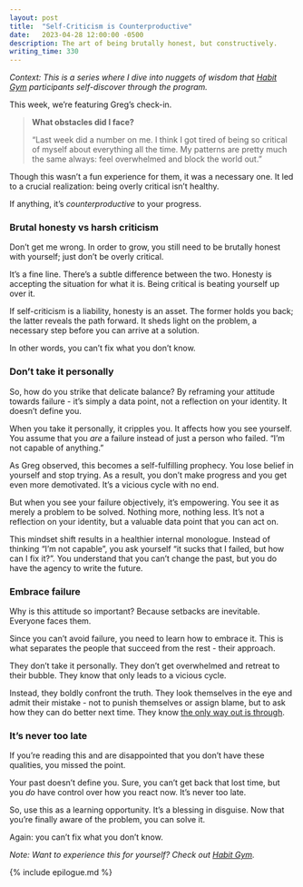 ```yaml
---
layout: post
title:  "Self-Criticism is Counterproductive"
date:   2023-04-28 12:00:00 -0500
description: The art of being brutally honest, but constructively.
writing_time: 330
---
```


*Context: This is a series where I dive into nuggets of wisdom that [Habit Gym](https://www.thehabitgym.com) participants self-discover through the program.*

This week, we’re featuring Greg’s check-in.

> **What obstacles did I face?**
>
> “Last week did a number on me. I think I got tired of being so critical of myself about everything all the time. My patterns are pretty much the same always: feel overwhelmed and block the world out.”

Though this wasn’t a fun experience for them, it was a necessary one. It led to a crucial realization: being overly critical isn’t healthy.

If anything, it’s *counterproductive* to your progress.

### Brutal honesty vs harsh criticism

Don’t get me wrong. In order to grow, you still need to be brutally honest with yourself; just don’t be overly critical.

It’s a fine line. There’s a subtle difference between the two. Honesty is accepting the situation for what it is. Being critical is beating yourself up over it.

If self-criticism is a liability, honesty is an asset. The former holds you back; the latter reveals the path forward. It sheds light on the problem, a necessary step before you can arrive at a solution.

In other words, you can’t fix what you don’t know.

### Don’t take it personally

So, how do you strike that delicate balance? By reframing your attitude towards failure - it’s simply a data point, not a reflection on your identity. It doesn’t define you.

When you take it personally, it cripples you. It affects how you see yourself. You assume that you *are* a failure instead of just a person who failed. “I’m not capable of anything.”

As Greg observed, this becomes a self-fulfilling prophecy. You lose belief in yourself and stop trying. As a result, you don’t make progress and you get even more demotivated. It’s a vicious cycle with no end.

But when you see your failure objectively, it’s empowering. You see it as merely a problem to be solved. Nothing more, nothing less. It’s not a reflection on your identity, but a valuable data point that you can act on.

This mindset shift results in a healthier internal monologue. Instead of thinking “I’m not capable”, you ask yourself “it sucks that I failed, but how can I fix it?”. You understand that you can’t change the past, but you do have the agency to write the future.

### Embrace failure

Why is this attitude so important? Because setbacks are inevitable. Everyone faces them.

Since you can’t avoid failure, you need to learn how to embrace it. This is what separates the people that succeed from the rest - their approach.

They don’t take it personally. They don’t get overwhelmed and retreat to their bubble. They know that only leads to a vicious cycle.

Instead, they boldly confront the truth. They look themselves in the eye and admit their mistake - not to punish themselves or assign blame, but to ask how they can do better next time. They know [the only way out is through]({{site.url}}/only-way-out-is-through).

### It’s never too late

If you’re reading this and are disappointed that you don’t have these qualities, you missed the point.

Your past doesn’t define you. Sure, you can’t get back that lost time, but you *do* have control over how you react now. It’s never too late.

So, use this as a learning opportunity. It’s a blessing in disguise. Now that you’re finally aware of the problem, you can solve it.

Again: you can’t fix what you don’t know.

*Note: Want to experience this for yourself? Check out [Habit Gym](https://www.thehabitgym.com).*

{% include epilogue.md %}